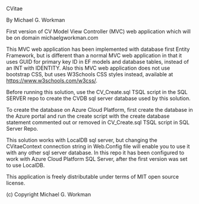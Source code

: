 CVitae

By Michael G. Workman

First version of CV Model View Controller (MVC) web application which will be on domain michaelgworkman.com

This MVC web application has been implemented with database first Entity Framework,
but is different than a normal MVC web application in that it uses GUID for primary key ID in EF models and database tables,
instead of an INT with IDENTITY. Also this MVC web application does not use bootstrap CSS, but uses W3Schools CSS styles instead,
available at https://www.w3schools.com/w3css/.

Before running this solution, use the CV_Create.sql TSQL script in the SQL SERVER repo to create the CVDB sql server database used by this solution.

To create the database on Azure Cloud Platform, first create the database in the Azure portal and run the create script with the create database statement commented out or removed in CV_Create.sql TSQL script in SQL Server Repo.

This solution works with LocalDB sql server, but changing the CVitaeContext connection string in Web.Config file will enable you to use it with any other sql server database. In this repo it has been configured to work with Azure Cloud Platform SQL Server, after the first version was set to use LocalDB.

This application is freely distributable under terms of MIT open source license.

(c) Copyright Michael G. Workman
